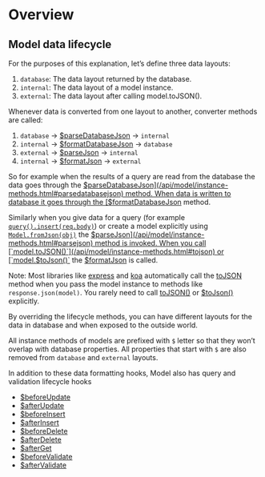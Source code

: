 # Overview

## Model data lifecycle

For the purposes of this explanation, let’s define three data layouts:

1. `database`: The data layout returned by the database.
2. `internal`: The data layout of a model instance.
3. `external`: The data layout after calling model.toJSON().

Whenever data is converted from one layout to another, converter methods are called:

1. `database` -> [$parseDatabaseJson](/api/model/instance-methods.html#parsedatabasejson) -> `internal`
2. `internal` -> [$formatDatabaseJson](/api/model/instance-methods.html#formatdatabasejson) -> `database`
3. `external` -> [$parseJson](/api/model/instance-methods.html#parsejson) -> `internal`
4. `internal` -> [$formatJson](/api/model/instance-methods.html#formatjson) -> `external`

So for example when the results of a query are read from the database the data goes through the [$parseDatabaseJson](/api/model/instance-methods.html#parsedatabasejson) method. When data is written to database it goes through the [$formatDatabaseJson](/api/model/instance-methods.html#formatdatabasejson) method.

Similarly when you give data for a query (for example [`query().insert(req.body)`](/api/query-builder/mutate-methods.html#insert)) or create a model explicitly using [`Model.fromJson(obj)`](/api/model/static-methods.html#static-fromjson) the [$parseJson](/api/model/instance-methods.html#parsejson) method is invoked. When you call [`model.toJSON()`](/api/model/instance-methods.html#tojson) or [`model.$toJson()`](/api/model/instance-methods.html#tojson) the [$formatJson](/api/model/instance-methods.html#formatjson) is called.

Note: Most libraries like [express](http://expressjs.com/en/index.html) and [koa](https://koajs.com/) automatically call the [toJSON](/api/model/instance-methods.html#tojson) method when you pass the model instance to methods like `response.json(model)`. You rarely need to call [toJSON()](/api/model/instance-methods.html#tojson) or [$toJson()](/api/model/instance-methods.html#tojson) explicitly.

By overriding the lifecycle methods, you can have different layouts for the data in database and when exposed to the outside world.

All instance methods of models are prefixed with `$` letter so that they won’t overlap with database properties. All properties that start with `$` are also removed from `database` and `external` layouts.

In addition to these data formatting hooks, Model also has query and validation lifecycle hooks

* [$beforeUpdate](/api/model/instance-methods.html#beforeupdate)
* [$afterUpdate](/api/model/instance-methods.html#afterupdate)
* [$beforeInsert](/api/model/instance-methods.html#beforeinsert)
* [$afterInsert](/api/model/instance-methods.html#afterinsert)
* [$beforeDelete](/api/model/instance-methods.html#beforedelete)
* [$afterDelete](/api/model/instance-methods.html#afterdelete)
* [$afterGet](/api/model/instance-methods.html#afterget)
* [$beforeValidate](/api/model/instance-methods.html#beforevalidate)
* [$afterValidate](/api/model/instance-methods.html#aftervalidate)
